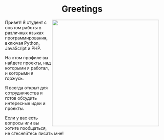 
<h1 align="center"">Greetings</h1>
<div style="margin=10px;">
 <img align="right" align="right" width="350px" hight="350px" src="https://img.freepik.com/free-photo/adorable-looking-kitten-with-yarn_23-2150886292.jpg?semt=ais_hybrid">
 <div background="red">
 <p>Привет! Я студент с опытом работы в различных языках программирования, включая Python, JavaScript и PHP.</p>
 <p>На этом профиле вы найдете проекты, над которыми я работал, и которыми я горжусь.</p>
 <p>Я всегда открыт для сотрудничества и готов обсудить интересные идеи и проекты.</p>
 <p>Если у вас есть вопросы или вы хотите пообщаться, не стесняйтесь писать мне!</p>
 </div>
</div>


